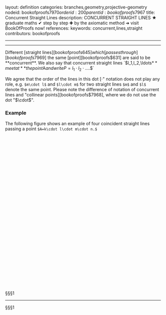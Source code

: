 layout: definition
categories: branches,geometry,projective-geometry
nodeid: bookofproofs$7970
orderid: 200
parentid: bookofproofs$7967
title: Concurrent Straight Lines
description: CONCURRENT STRAIGHT LINES &#9733; graduate maths &#10004; step by step &#10010; by the axiomatic method &#10140; visit BookOfProofs now!
references: 
keywords: concurrent,lines,straight
contributors: bookofproofs

---


---

Different [straight lines][bookofproofs$645] which [passes through][bookofproofs$7969] the same [point][bookofproofs$631] are said to be **concurrent**. We also say that concurrent straight lines `$l_1,l_2,\ldots$` **meet at** the point `$A$` and write `$$P=l_1\cdot l_2\cdot\ldots.$$` 

We agree that the order of the lines in this dot [$\cdot$" notation does not play any role, e.g. `$m\cdot l$` and `$l\cdot m$` for two straight lines `$m$` and `$l$` denote the same point. Please note the difference of notation of concurrent lines and "collinear points][bookofproofs$7968], where we do not use the dot "$\cdot$".

### Example

The following figure shows an example of four coincident straight lines passing a point `$A=k\cdot l\cdot m\cdot n.$`

<div id='box-E15135b' class='jxgbox centered' style='max-width:500px; height:500px;'></div>
§§§1

---

§§§1

<script>
board = JXG.JSXGraph.initBoard('box-E15135b', {boundingbox: [-6, 6, 6, -6], axis: false, showCopyright:false});

var A1 = board.create('point', [0,0],{name:'A'});
var D1 = board.create('point', [2,0],{size:0, name:'l'});
var lineD1 =board.create('line', [D1,A1], {attractors: [A1], attractorDistance:0.2, snatchDistance: 20});
var D2 = board.create('point', [2,1],{size:0, name:'k'});
var lineD2 =board.create('line', [D2,A1], {attractors: [A1], attractorDistance:0.2, snatchDistance: 20});
var D3 = board.create('point', [-2,1],{size:0, name:'m'});
var lineD3 =board.create('line', [D3,A1], {attractors: [A1], attractorDistance:0.2, snatchDistance: 20});
var D4 = board.create('point', [-2,2],{size:0, name:'n'});
var lineD4 =board.create('line', [D4,A1], {attractors: [A1], attractorDistance:0.2, snatchDistance: 20});
</script>

